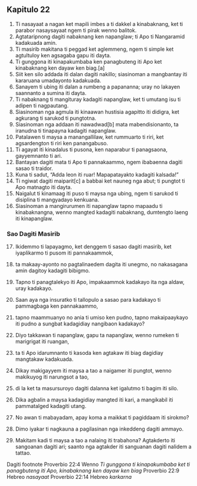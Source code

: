 Kapitulo 22
-----------

1. Ti nasayaat a nagan ket mapili imbes a ti dakkel a kinabaknang, ket ti parabor nasaysayaat ngem ti pirak wenno balitok.
2. Agtataripnong dagiti nabaknang ken napanglaw;
   ti Apo ti Nangaramid kadakuada amin.
3. Ti masirib makitana ti peggad ket aglemmeng, ngem ti simple ket agtultuloy ken agsagaba gapu iti dayta.
4. Ti gunggona iti kinapakumbaba ken panagbuteng iti Apo
   ket kinabaknang ken dayaw ken biag.[a]
5. Siit ken silo addada iti dalan dagiti nakillo;
   siasinoman a mangbantay iti kararuana umadayonto kadakuada.
6. Sanayem ti ubing iti dalan a rumbeng a papananna;
   uray no lakayen saannanto a sumina iti dayta.
7. Ti nabaknang ti mangituray kadagiti napanglaw, ket ti umutang isu ti adipen ti nagpautang.
8. Siasinoman nga agmula iti kinaawan hustisia agapitto iti didigra, ket agkurang ti sarukod ti pungtotna.
9. Siasinoman nga addaan iti nawadwad[b] mata mabendisionanto, ta iranudna ti tinapayna kadagiti napanglaw.
10. Patalawen ti maysa a manangallilaw, ket rummuarto ti riri, ket agsardengton ti riri ken panangabuso.
11. Ti agayat iti kinadalus ti pusona, ken naparabur ti panagsaona, gayyemnanto ti ari.
12. Bantayan dagiti mata ti Apo ti pannakaammo, ngem ibabaenna dagiti sasao ti traidor.
13. Kuna ti sadut, “Adda leon iti ruar!
    Mapapatayakto kadagiti kalsada!”
14. Ti ngiwat dagiti maiparit[c] a babbai ket nauneg nga abut;
    ti pungtot ti Apo matnagto iti dayta.
15. Naigalut ti kinamaag iti puso ti maysa nga ubing, ngem ti sarukod ti disiplina ti mangyadayo kenkuana.
16. Siasinoman a mangirurumen iti napanglaw tapno mapaadu ti kinabaknangna, wenno mangted kadagiti nabaknang, dumtengto laeng iti kinapanglaw.

### Sao Dagiti Masirib

17. Ikidemmo ti lapayagmo, ket denggem ti sasao dagiti masirib, ket iyaplikarmo ti pusom iti pannakaammok,
18. ta makaay-ayonto no pagtalinaedem dagita iti unegmo, no nakasagana amin dagitoy kadagiti bibigmo.
19. Tapno ti panagtalekyo iti Apo, impakaammok kadakayo ita nga aldaw, uray kadakayo.
20. Saan aya nga insuratko ti tallopulo a sasao para kadakayo
    ti pammagbaga ken pannakaammo,
21. tapno maammuanyo no ania ti umiso ken pudno, tapno makaipaaykayo iti pudno a sungbat kadagidiay nangibaon kadakayo?

22. Diyo takkawan ti napanglaw, gapu ta napanglaw, wenno rumeken ti marigrigat iti ruangan,
23. ta ti Apo idarumnanto ti kasoda
    ken agtakaw iti biag dagidiay mangtakaw kadakuada.
24. Dikay makigayyem iti maysa a tao a naigamer iti pungtot, wenno makikuyog iti narungsot a tao,
25. di la ket ta masursuroyo dagiti dalanna
    ket igalutmo ti bagim iti silo.
26. Dika agbalin a maysa kadagidiay mangted iti kari, a mangikabil iti pammatalged kadagiti utang.
27. No awan ti mabayadam, apay koma a maikkat ti pagiddaam iti sirokmo?
28. Dimo iyakar ti nagkauna a pagilasinan
    nga inkeddeng dagiti ammayo.
29. Makitam kadi ti maysa a tao a nalaing iti trabahona?
    Agtakderto iti sangoanan dagiti ari;
    saanto nga agtakder iti sanguanan dagiti nalidem a tattao.

Dagiti footnote
Proverbio 22:4 Wenno *Ti gunggona ti kinapakumbaba ket ti panagbuteng iti Apo, kinabaknang ken dayaw ken biag*
Proverbio 22:9 Hebreo *nasayaat*
Proverbio 22:14 Hebreo *karkarna*